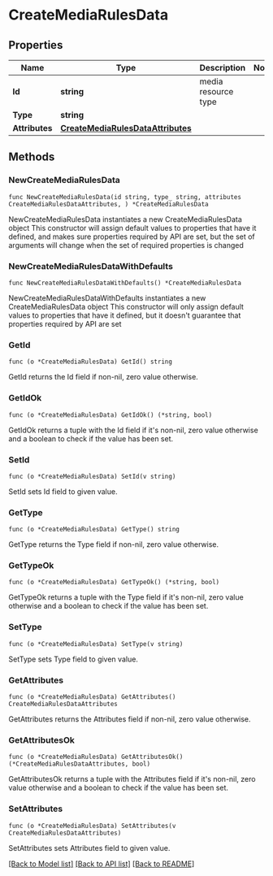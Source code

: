 # CreateMediaRulesData

## Properties

Name | Type | Description | Notes
------------ | ------------- | ------------- | -------------
**Id** | **string** | media resource type | 
**Type** | **string** |  | 
**Attributes** | [**CreateMediaRulesDataAttributes**](CreateMediaRulesDataAttributes.md) |  | 

## Methods

### NewCreateMediaRulesData

`func NewCreateMediaRulesData(id string, type_ string, attributes CreateMediaRulesDataAttributes, ) *CreateMediaRulesData`

NewCreateMediaRulesData instantiates a new CreateMediaRulesData object
This constructor will assign default values to properties that have it defined,
and makes sure properties required by API are set, but the set of arguments
will change when the set of required properties is changed

### NewCreateMediaRulesDataWithDefaults

`func NewCreateMediaRulesDataWithDefaults() *CreateMediaRulesData`

NewCreateMediaRulesDataWithDefaults instantiates a new CreateMediaRulesData object
This constructor will only assign default values to properties that have it defined,
but it doesn't guarantee that properties required by API are set

### GetId

`func (o *CreateMediaRulesData) GetId() string`

GetId returns the Id field if non-nil, zero value otherwise.

### GetIdOk

`func (o *CreateMediaRulesData) GetIdOk() (*string, bool)`

GetIdOk returns a tuple with the Id field if it's non-nil, zero value otherwise
and a boolean to check if the value has been set.

### SetId

`func (o *CreateMediaRulesData) SetId(v string)`

SetId sets Id field to given value.


### GetType

`func (o *CreateMediaRulesData) GetType() string`

GetType returns the Type field if non-nil, zero value otherwise.

### GetTypeOk

`func (o *CreateMediaRulesData) GetTypeOk() (*string, bool)`

GetTypeOk returns a tuple with the Type field if it's non-nil, zero value otherwise
and a boolean to check if the value has been set.

### SetType

`func (o *CreateMediaRulesData) SetType(v string)`

SetType sets Type field to given value.


### GetAttributes

`func (o *CreateMediaRulesData) GetAttributes() CreateMediaRulesDataAttributes`

GetAttributes returns the Attributes field if non-nil, zero value otherwise.

### GetAttributesOk

`func (o *CreateMediaRulesData) GetAttributesOk() (*CreateMediaRulesDataAttributes, bool)`

GetAttributesOk returns a tuple with the Attributes field if it's non-nil, zero value otherwise
and a boolean to check if the value has been set.

### SetAttributes

`func (o *CreateMediaRulesData) SetAttributes(v CreateMediaRulesDataAttributes)`

SetAttributes sets Attributes field to given value.



[[Back to Model list]](../README.md#documentation-for-models) [[Back to API list]](../README.md#documentation-for-api-endpoints) [[Back to README]](../README.md)


